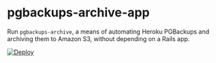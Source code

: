 # pgbackups-archive-app

Run `pgbackups-archive`, a means of automating Heroku PGBackups and archiving them to Amazon S3, without depending on a Rails app.

[![Deploy](https://www.herokucdn.com/deploy/button.png)](https://heroku.com/deploy?template=https://github.com/jelder/pgbackups-archive-app)
